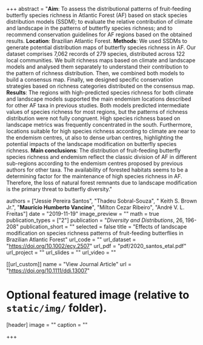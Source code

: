 +++
abstract = "**Aim**: To assess the distributional patterns of fruit-feeding butterfly species richness in Atlantic Forest (AF) based on stack species distribution models (SSDM); to evaluate the relative contribution of climate and landscape in the patterns of butterfly species richness; and to recommend conservation guidelines for AF regions based on the obtained results. **Location**: Brazilian Atlantic Forest. **Methods**: We used SSDMs to generate potential distribution maps of butterfly species richness in AF. Our dataset comprises 7,062 records of 279 species, distributed across 122 local communities. We built richness maps based on climate and landscape models and analysed them separately to understand their contribution to the pattern of richness distribution. Then, we combined both models to build a consensus map. Finally, we designed specific conservation strategies based on richness categories distributed on the consensus map. **Results**: The regions with high-predicted species richness for both climate and landscape models supported the main endemism locations described for other AF taxa in previous studies. Both models predicted intermediate values of species richness for most regions, but the patterns of richness distribution were not fully congruent. High species richness based on landscape metrics was frequently concentrated in the south. Furthermore, locations suitable for high species richness according to climate are near to the endemism centres, ut also to dense urban centres, highlighting the potential impacts of the landscape modification on butterfly species richness. **Main conclusions**: The distribution of fruit-feeding butterfly species richness and endemism reflect the classic division of AF in different sub-regions according to the endemism centres proposed by previous authors for other taxa. The availability of forested habitats seems to be a determining factor for the maintenance of high species richness in AF. Therefore, the loss of natural forest remnants due to landscape modification is the primary threat to butterfly diversity."

authors = ["Jessie Pereira Santos", "Thadeu Sobral-Souza", " Keith S. Brown Jr.", "**Maurício Humberto Vancine**", "Milton Cezar Ribeiro", "André V. L. Freitas"]
date = "2019-11-19"
image_preview = ""
math = true
publication_types = ["2"]
publication = "*Diversity and Distributions*, 26, 196-208"
publication_short = ""
selected = false
title = "Effects of landscape modification on species richness patterns of fruit-feeding butterflies in Brazilian Atlantic Forest"
url_code = ""
url_dataset = "https://doi.org/10.1002/ecy.2507"
url_pdf = "pdf/2020_santos_etal.pdf"
url_project = ""
url_slides = ""
url_video = ""

[[url_custom]]
name = "View Journal Article"
url = "https://doi.org/10.1111/ddi.13007"

# Optional featured image (relative to `static/img/` folder).
[header]
image = ""
caption = ""

+++
